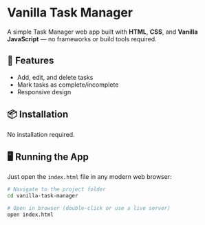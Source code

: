 # Vanilla Task Manager

A simple Task Manager web app built with **HTML**, **CSS**, and **Vanilla JavaScript** — no frameworks or build tools required.

## 🚀 Features

- Add, edit, and delete tasks
- Mark tasks as complete/incomplete
- Responsive design

## 📦 Installation

No installation required.

## 🖥️ Running the App

Just open the `index.html` file in any modern web browser:

```bash
# Navigate to the project folder
cd vanilla-task-manager

# Open in browser (double-click or use a live server)
open index.html
